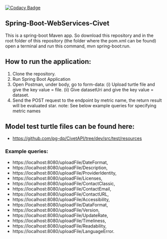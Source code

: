 [![Codacy Badge](https://app.codacy.com/project/badge/Grade/90ef5ca5918242e9bba1859d96c06110)](https://www.codacy.com/gh/pg-dp/civet?utm_source=github.com&amp;utm_medium=referral&amp;utm_content=pg-dp/civet&amp;utm_campaign=Badge_Grade)

## Spring-Boot-WebServices-Civet

This is a spring-boot Maven app. So download this repository and in the root folder of this repository (the folder where the pom.xml can be found) open a terminal and run this command, mvn spring-boot:run.

## How to run the application:
1. Clone the repository.
2. Run Spring Boot Application
3. Open Postman, under body, go to form-data:
(i) Upload turtle file and give the key value = file.
(ii) Give datasetUri and give the key value = dataset.
4. Send the POST request to the endpoint by metric name, the return result will be evaluated star.
note: See below example queries for specifying metric names

## Model test turtle files can be found here:
- https://github.com/pg-dp/CivetAPI/tree/dev/src/test/resources

### Example queries:
- https://localhost:8080/uploadFile/DateFormat,
- https://localhost:8080/uploadFile/Description,
- https://localhost:8080/uploadFile/ProviderIdentity,
- https://localhost:8080/uploadFile/Licenses,
- https://localhost:8080/uploadFile/ContactClassic,
- https://localhost:8080/uploadFile/ContactEmail,
- https://localhost:8080/uploadFile/ContactURL,
- https://localhost:8080/uploadFile/Accessibility,
- https://localhost:8080/uploadFile/DataFormat,
- https://localhost:8080/uploadFile/Version,
- https://localhost:8080/uploadFile/UpdateRate,
- https://localhost:8080/uploadFile/Timeliness,
- https://localhost:8080/uploadFile/Readability,
- https://localhost:8080/uploadFile/LanguageError.
